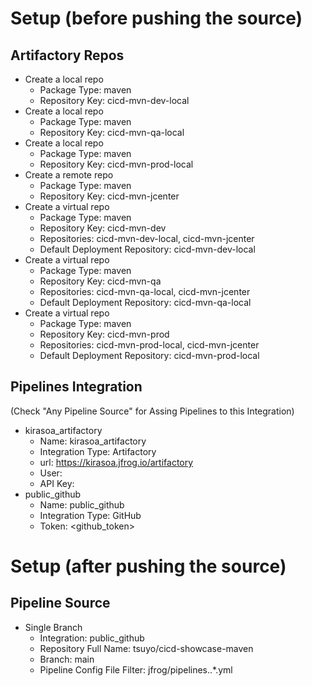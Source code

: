 # Setup (before pushing the source)
## Artifactory Repos
- Create a local repo
  - Package Type: maven
  - Repository Key: cicd-mvn-dev-local
  <!-- - Enable Indexing In Xray: On -->
- Create a local repo
  - Package Type: maven
  - Repository Key: cicd-mvn-qa-local
  <!-- - Enable Indexing In Xray: On -->
- Create a local repo
  - Package Type: maven
  - Repository Key: cicd-mvn-prod-local
  <!-- - Enable Indexing In Xray: On -->
- Create a remote repo
  - Package Type: maven
  - Repository Key: cicd-mvn-jcenter
  <!-- - Enable Indexing In Xray: On -->
- Create a virtual repo
  - Package Type: maven
  - Repository Key: cicd-mvn-dev
  - Repositories: cicd-mvn-dev-local, cicd-mvn-jcenter
  - Default Deployment Repository: cicd-mvn-dev-local
- Create a virtual repo
  - Package Type: maven
  - Repository Key: cicd-mvn-qa
  - Repositories: cicd-mvn-qa-local, cicd-mvn-jcenter
  - Default Deployment Repository: cicd-mvn-qa-local
- Create a virtual repo
  - Package Type: maven
  - Repository Key: cicd-mvn-prod
  - Repositories: cicd-mvn-prod-local, cicd-mvn-jcenter
  - Default Deployment Repository: cicd-mvn-prod-local
## Pipelines Integration
(Check "Any Pipeline Source" for Assing Pipelines to this Integration)
- kirasoa_artifactory
  - Name: kirasoa_artifactory
  - Integration Type: Artifactory
  - url: https://kirasoa.jfrog.io/artifactory
  - User: <username>
  - API Key: <password>
- public_github
  - Name: public_github
  - Integration Type: GitHub
  - Token: <github_token>

# Setup (after pushing the source)
## Pipeline Source
- Single Branch
  - Integration: public_github
  - Repository Full Name: tsuyo/cicd-showcase-maven
  - Branch: main
  - Pipeline Config File Filter: jfrog/pipelines\..*\.yml
